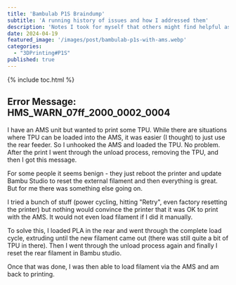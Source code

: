 ```yaml
---
title: 'Bambulab P1S Braindump'
subtitle: 'A running history of issues and how I addressed them'
description: 'Notes I took for myself that others might find helpful as well'
date: 2024-04-19
featured_image: '/images/post/bambulab-p1s-with-ams.webp'
categories: 
  - "3DPrinting#P1S"
published: true
---
```


{% include toc.html %}

<h2>Error Message: HMS_WARN_07ff_2000_0002_0004</h2>

I have an AMS unit but wanted to print some TPU. While there are situations where TPU can be loaded into the AMS, it was easier (I thought) to just use the rear feeder. So I unhooked the AMS and loaded the TPU. No problem. After the print I went through the unload process, removing the TPU, and then I got this message.

For some people it seems benign - they just reboot the printer and update Bambu Studio to reset the external filament and then everything is great. But for me there was something else going on.

I tried a bunch of stuff (power cycling, hitting "Retry", even factory resetting the printer) but nothing would convince the printer that it was OK to print with the AMS. It would not even load filament if I did it manually.

To solve this, I loaded PLA in the rear and went through the complete load cycle, extruding until the new filament came out (there was still quite a bit of TPU in there). Then I went through the unload process again and finally I reset the rear filament in Bambu studio.

Once that was done, I was then able to load filament via the AMS and am back to printing.

